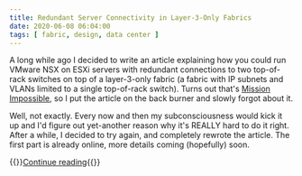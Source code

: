 ```yaml
---
title: Redundant Server Connectivity in Layer-3-Only Fabrics
date: 2020-06-08 06:04:00
tags: [ fabric, design, data center ]
---
```

A long while ago I decided to write an article explaining how you could run VMware NSX on ESXi servers with redundant connections to two top-of-rack switches on top of a layer-3-only fabric (a fabric with IP subnets and VLANs limited to a single top-of-rack switch). Turns out that's [Mission Impossible](/2020/02/do-we-need-complex-data-center-switches.html), so I put the article on the back burner and slowly forgot about it.

Well, not exactly. Every now and then my subconsciousness would kick it up and I'd figure out yet-another reason why it's REALLY hard to do it right. After a while, I decided to try again, and completely rewrote the article. The first part is already online, more details coming (hopefully) soon.

{{<jump>}}[Continue reading](/kb/Layer3Fabrics/){{</jump>}}
